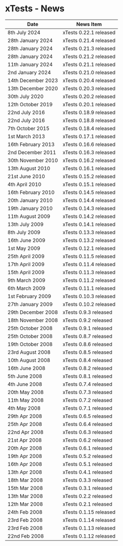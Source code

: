 # xTests - News

| Date                  | News Item                   |
| --------------------- | --------------------------- |
| 8th July 2024         |   xTests 0.22.1 released    |
| 28th January 2024     |   xTests 0.21.4 released    |
| 28th January 2024     |   xTests 0.21.3 released    |
| 28th January 2024     |   xTests 0.21.2 released    |
| 11th January 2024     |   xTests 0.21.1 released    |
| 2nd January 2024      |   xTests 0.21.0 released    |
| 14th December 2023    |   xTests 0.20.4 released    |
| 13th December 2020    |   xTests 0.20.3 released    |
| 30th July 2020        |   xTests 0.20.2 released    |
| 12th October 2019     |   xTests 0.20.1 released    |
| 22nd July 2016        |   xTests 0.18.9 released    |
| 22nd July 2016        |   xTests 0.18.8 released    |
| 7th October 2015      |   xTests 0.18.4 released    |
| 1st March 2013        |   xTests 0.17.1 released    |
| 16th February 2013    |   xTests 0.16.6 released    |
| 2nd December 2011     |   xTests 0.16.3 released    |
| 30th November 2010    |   xTests 0.16.2 released    |
| 13th August 2010      |   xTests 0.16.1 released    |
| 21st June 2010        |   xTests 0.15.2 released    |
| 4th April 2010        |   xTests 0.15.1 released    |
| 16th February 2010    |   xTests 0.14.5 released    |
| 20th January 2010     |   xTests 0.14.4 released    |
| 19th January 2010     |   xTests 0.14.3 released    |
| 11th August 2009      |   xTests 0.14.2 released    |
| 13th July 2009        |   xTests 0.14.1 released    |
| 8th July 2009         |   xTests 0.13.3 released    |
| 16th June 2009        |   xTests 0.13.2 released    |
| 1st May 2009          |   xTests 0.12.1 released    |
| 25th April 2009       |   xTests 0.11.5 released    |
| 17th April 2009       |   xTests 0.11.4 released    |
| 15th April 2009       |   xTests 0.11.3 released    |
| 9th March 2009        |   xTests 0.11.2 released    |
| 6th March 2009        |   xTests 0.11.1 released    |
| 1st February 2009     |   xTests 0.10.3 released    |
| 27th January 2009     |   xTests 0.10.2 released    |
| 29th December 2008    |   xTests 0.9.3 released     |
| 18th November 2008    |   xTests 0.9.2 released     |
| 25th October 2008     |   xTests 0.9.1 released     |
| 25th October 2008     |   xTests 0.8.7 released     |
| 19th October 2008     |   xTests 0.8.6 released     |
| 23rd August 2008      |   xTests 0.8.5 released     |
| 10th August 2008      |   xTests 0.8.4 released     |
| 16th June 2008        |   xTests 0.8.2 released     |
| 5th June 2008         |   xTests 0.8.1 released     |
| 4th June 2008         |   xTests 0.7.4 released     |
| 20th May 2008         |   xTests 0.7.3 released     |
| 11th May 2008         |   xTests 0.7.2 released     |
| 4th May 2008          |   xTests 0.7.1 released     |
| 29th Apr 2008         |   xTests 0.6.5 released     |
| 25th Apr 2008         |   xTests 0.6.4 released     |
| 22nd Apr 2008         |   xTests 0.6.3 released     |
| 21st Apr 2008         |   xTests 0.6.2 released     |
| 20th Apr 2008         |   xTests 0.6.1 released     |
| 19th Apr 2008         |   xTests 0.5.2 released     |
| 16th Apr 2008         |   xTests 0.5.1 released     |
| 13th Apr 2008         |   xTests 0.4.1 released     |
| 18th Mar 2008         |   xTests 0.3.3 released     |
| 15th Mar 2008         |   xTests 0.3.1 released     |
| 13th Mar 2008         |   xTests 0.2.2 released     |
| 12th Mar 2008         |   xTests 0.2.1 released     |
| 24th Feb 2008         |   xTests 0.1.15 released    |
| 23rd Feb 2008         |   xTests 0.1.14 released    |
| 23rd Feb 2008         |   xTests 0.1.13 released    |
| 22nd Feb 2008         |   xTests 0.1.12 released    |


<!-- ########################### end of file ########################### -->

